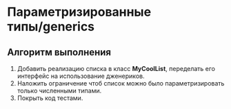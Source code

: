 # Параметризированные типы/generics

## Алгоритм выполнения

1.	Добавить реализацию списка в класс __MyCoolList__, переделать его интерфейс на использование дженериков.
2.	Наложить ограничение чтоб список можно было параметризировать только численными типами.
3.	Покрыть код тестами.

